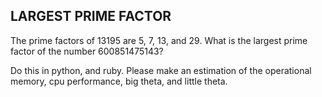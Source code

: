 LARGEST PRIME FACTOR
-------------------
The prime factors of 13195 are 5, 7, 13, and 29.  What is the largest prime factor of the
number 600851475143?

Do this in  python, and ruby.  Please make an estimation of the operational memory,
cpu performance, big theta, and little theta.

